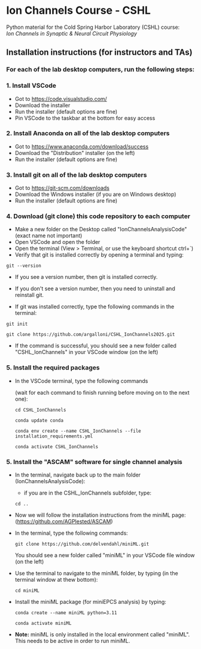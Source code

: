 # Ion Channels Course - CSHL
Python material for the Cold Spring Harbor Laboratory (CSHL) course:  
*Ion Channels in Synaptic & Neural Circuit Physiology*

## Installation instructions (for instructors and TAs)
### For each of the lab desktop computers, run the following steps:
### 1. Install VSCode 
- Got to https://code.visualstudio.com/
- Download the installer
- Run the installer (default options are fine)
- Pin VSCode to the taskbar at the bottom for easy access

### 2. Install Anaconda on all of the lab desktop computers
 - Got to https://www.anaconda.com/download/success
 - Download the "Distribution" installer (on the left)
 - Run the installer (default options are fine)

 ### 3. Install git on all of the lab desktop computers
 - Got to https://git-scm.com/downloads
 - Download the Windows installer (if you are on Windows desktop)
 - Run the installer (default options are fine) 

### 4. Download (git clone) this code repository to each computer
- Make a new folder on the Desktop called "IonChannelsAnalysisCode" (exact name not important)
- Open VSCode and open the folder
- Open the terminal (View > Terminal, or use the keyboard shortcut ctrl+`) 
- Verify that git is installed correctly by opening a terminal and typing:
```
git --version
```
- If you see a version number, then git is installed correctly.
- If you don't see a version number, then you need to uninstall and reinstall git.

- If git was installed correctly, type the following commands in the terminal:
```
git init
```
```
git clone https://github.com/argalloni/CSHL_IonChannels2025.git
```
- If the command is successful, you should see a new folder called "CSHL_IonChannels" in your VSCode window (on the left)

### 5. Install the required packages
- In the VSCode terminal, type the following commands 

    (wait for each command to finish running before moving on to the next one):
    ```
    cd CSHL_IonChannels
    ```
    ```
    conda update conda
    ```
    ```
    conda env create --name CSHL_IonChannels --file installation_requirements.yml
    ```
    ```
    conda activate CSHL_IonChannels
    ```

### 5. Install the "ASCAM" software for single channel analysis
- In the terminal, navigate back up to the main folder (IonChannelsAnalysisCode):
    - if you are in the CSHL_IonChannels subfolder, type:
    ```
    cd ..
    ```
- Now we will follow the installation instructions from the miniML page: (https://github.com/AGPlested/ASCAM) 

- In the terminal, type the following commands:
    ```
    git clone https://github.com/delvendahl/miniML.git
    ```
    You should see a new folder called "miniML" in your VSCode file window (on the left)
- Use the terminal to navigate to the miniML folder, by typing (in the terminal window at thew bottom):
    ```
    cd miniML
    ```
- Install the miniML package (for miniEPCS analysis) by typing:
    ```
    conda create --name miniML python=3.11
    ```
    ```
    conda activate miniML
    ```


- **Note:** miniML is only installed in the local environment called "miniML". This needs to be active in order to run miniML.